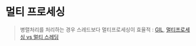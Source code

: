 # 멀티 프로세싱 

> 병렬처리를 처리하는 경우 스레드보다 멀티프로세싱이 효율적 : [GIL](http://qkqhxla1.tistory.com/270), [멀티프로세싱 vs 멀티 스레딩](https://hashcode.co.kr/questions/691/%ED%8C%8C%EC%9D%B4%EC%8D%AC%EC%9C%BC%EB%A1%9C-%EB%A9%80%ED%8B%B0%ED%94%84%EB%A1%9C%EC%84%B8%EC%8B%B1-vs-%EB%A9%80%ED%8B%B0-%EC%8A%A4%EB%A0%88%EB%94%A9)


